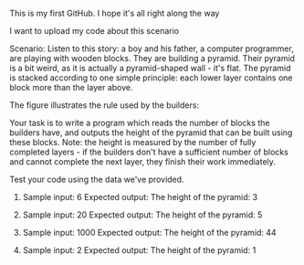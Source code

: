 This is my first GitHub.
I hope it's all right along the way

I want to upload my code about this scenario

Scenario: 
Listen to this story: a boy and his father, a computer programmer, are playing with wooden blocks. They are building a pyramid.
Their pyramid is a bit weird, as it is actually a pyramid-shaped wall - it's flat. The pyramid is stacked according to one simple principle: each lower layer contains one block more than the layer above.

The figure illustrates the rule used by the builders:

Your task is to write a program which reads the number of blocks the builders have, and outputs the height of the pyramid that can be built using these blocks.
Note: the height is measured by the number of fully completed layers - if the builders don't have a sufficient number of blocks and cannot complete the next layer, they finish their work immediately.

Test your code using the data we've provided.

1. Sample input: 6
Expected output: The height of the pyramid: 3

2. Sample input: 20
Expected output: The height of the pyramid: 5

3. Sample input: 1000
Expected output: The height of the pyramid: 44

4. Sample input: 2
Expected output: The height of the pyramid: 1

